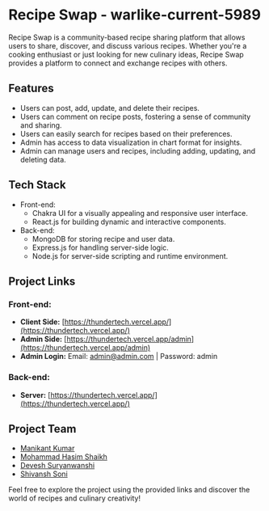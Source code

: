 # Recipe Swap - warlike-current-5989

Recipe Swap is a community-based recipe sharing platform that allows users to share, discover, and discuss various recipes. Whether you're a cooking enthusiast or just looking for new culinary ideas, Recipe Swap provides a platform to connect and exchange recipes with others.

## Features

- Users can post, add, update, and delete their recipes.
- Users can comment on recipe posts, fostering a sense of community and sharing.
- Users can easily search for recipes based on their preferences.
- Admin has access to data visualization in chart format for insights.
- Admin can manage users and recipes, including adding, updating, and deleting data.

## Tech Stack

- Front-end:
  - Chakra UI for a visually appealing and responsive user interface.
  - React.js for building dynamic and interactive components.
- Back-end:
  - MongoDB for storing recipe and user data.
  - Express.js for handling server-side logic.
  - Node.js for server-side scripting and runtime environment.

## Project Links

### Front-end:

- **Client Side:** [https://thundertech.vercel.app/](https://thundertech.vercel.app/)
- **Admin Side:** [https://thundertech.vercel.app/admin](https://thundertech.vercel.app/admin)
- **Admin Login:** Email: admin@admin.com | Password: admin

### Back-end:

- **Server:** [https://thundertech.vercel.app/](https://thundertech.vercel.app/)

## Project Team

- [Manikant Kumar](https://github.com/Manikantkr-1004)
- [Mohammad Hasim Shaikh](https://github.com/Hasims2001)
- [Devesh Suryanwanshi](https://github.com/DeveshSuryawanshi)
- [Shivansh Soni](https://github.com/official-Shivansh)

Feel free to explore the project using the provided links and discover the world of recipes and culinary creativity!
